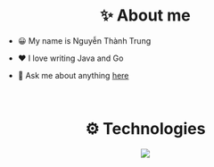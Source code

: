 <h1 align="center">✨ About me</h1>

- 😀 My name is Nguyễn Thành Trung

- ❤️ I love writing Java and Go

- 💬 Ask me about anything [here](https://github.com/nguyenthanhtrung001/Information/issues)
<br>

<h1 align="center">⚙ Technologies</h1>

<p align="center">
  <a href="https://skillicons.dev">
    <!-- Sử dụng CSS để điều chỉnh các biểu tượng nằm ngang -->
    <img src="https://skillicons.dev/icons?i=java,spring,go,py,cs,php,nodejs,nextjs,mongodb,postgres,mysql,postman,visualstudio,vscode,eclipse,idea,docker,rabbitmq,ubuntu,kubernetes&perline=15" style="white-space: nowrap; display: inline-block;" />
  </a>
</p>
